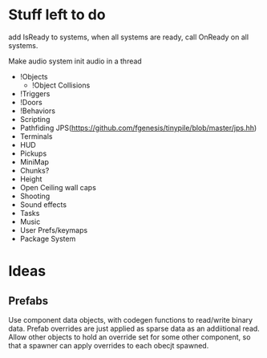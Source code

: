# Stuff left to do

add IsReady to systems, when all systems are ready, call OnReady on all systems.

Make audio system init audio in a thread

 * !Objects
    * !Object Collisions
 * !Triggers
 * !Doors
 * !Behaviors
 * Scripting
 * Pathfiding JPS(https://github.com/fgenesis/tinypile/blob/master/jps.hh)
 * Terminals
 * HUD
 * Pickups
 * MiniMap
 * Chunks?
 * Height
 * Open Ceiling wall caps
 * Shooting
 * Sound effects
 * Tasks
 * Music
 * User Prefs/keymaps
 * Package System
 
 
 # Ideas
 
 ## Prefabs
 Use component data objects, with codegen functions to read/write binary data. Prefab overrides are just applied as sparse data as an addiitional read. Allow other objects to hold an override set for some other component, so that a spawner can apply overrides to each obecjt spawned.